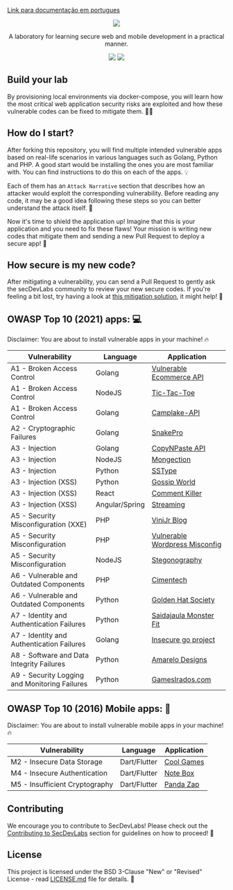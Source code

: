 [Link para documentação em portugues](/README_pt-br.md)

<p align="center">
  <img src="images/secDevLabs-logo.png" allign="center" height=""/>
  <!-- logo font: Agency FB Bold Condensed -->
</p>

<p align="center">
A laboratory for learning secure web and mobile development in a practical manner.
</p>

<p align="center">
<a href="https://github.com/globocom/secDevLabs/blob/master/docs/CONTRIBUTING.md"><img src="https://img.shields.io/badge/PRs-Welcome-brightgreen"/></a>
<a href="https://gitter.im/secDevLabs/community"><img src="https://badges.gitter.im/secDevLabs/community.svg"/></a>
</p>

## Build your lab

By provisioning local environments via docker-compose, you will learn how the most critical web application security risks are exploited and how these vulnerable codes can be fixed to mitigate them. 👩‍💻

## How do I start?

After forking this repository, you will find multiple intended vulnerable apps based on real-life scenarios in various languages such as Golang, Python and PHP. A good start would be installing the ones you are most familiar with. You can find instructions to do this on each of the apps. 💡

Each of them has an `Attack Narrative` section that describes how an attacker would exploit the corresponding vulnerability. Before reading any code, it may be a good idea following these steps so you can better understand the attack itself. 💉

Now it's time to shield the application up! Imagine that this is your application and you need to fix these flaws! Your mission is writing new codes that mitigate them and sending a new Pull Request to deploy a secure app! 🔐

## How secure is my new code?

After mitigating a vulnerability, you can send a Pull Request to gently ask the secDevLabs community to review your new secure codes. If you're feeling a bit lost, try having a look at [this mitigation solution](https://github.com/globocom/secDevLabs/pull/29), it might help! 🚀

## OWASP Top 10 (2021) apps: 💻

Disclaimer: You are about to install vulnerable apps in your machine! 🔥

| Vulnerability                                 | Language       | Application                                                                    |
| --------------------------------------------- | -------------- | ------------------------------------------------------------------------------ |
| A1 - Broken Access Control                    | Golang         | [Vulnerable Ecommerce API](owasp-top10-2021-apps/a1/ecommerce-api)             |
| A1 - Broken Access Control                    | NodeJS         | [Tic-Tac-Toe](owasp-top10-2021-apps/a1/tictactoe)                              |
| A1 - Broken Access Control                    | Golang         | [Camplake-API](owasp-top10-2021-apps/a1/camplake-api)                          |
| A2 - Cryptographic Failures                   | Golang         | [SnakePro](owasp-top10-2021-apps/a2/snake-pro)                                 |
| A3 - Injection                                | Golang         | [CopyNPaste API](owasp-top10-2021-apps/a3/copy-n-paste)                        |
| A3 - Injection                                | NodeJS         | [Mongection](owasp-top10-2021-apps/a3/mongection)                              |
| A3 - Injection                                | Python         | [SSType](owasp-top10-2021-apps/a3/sstype)                                      |
| A3 - Injection (XSS)                          | Python         | [Gossip World](owasp-top10-2021-apps/a3/gossip-world)                          |
| A3 - Injection (XSS)                          | React          | [Comment Killer](owasp-top10-2021-apps/a3/comment-killer)                      |
| A3 - Injection (XSS)                          | Angular/Spring | [Streaming](owasp-top10-2021-apps/a3/streaming)                                |
| A5 - Security Misconfiguration (XXE)          | PHP            | [ViniJr Blog](owasp-top10-2021-apps/a5/vinijr-blog)                            |
| A5 - Security Misconfiguration                | PHP            | [Vulnerable Wordpress Misconfig](owasp-top10-2021-apps/a5/misconfig-wordpress) |
| A5 - Security Misconfiguration                | NodeJS         | [Stegonography](owasp-top10-2021-apps/a5/stegonography)                        |
| A6 - Vulnerable and Outdated Components       | PHP            | [Cimentech](owasp-top10-2021-apps/a6/cimentech)                                |
| A6 - Vulnerable and Outdated Components       | Python         | [Golden Hat Society](owasp-top10-2021-apps/a6/golden-hat)                      |
| A7 - Identity and Authentication Failures     | Python         | [Saidajaula Monster Fit](owasp-top10-2021-apps/a7/saidajaula-monster)          |
| A7 - Identity and Authentication Failures     | Golang         | [Insecure go project](owasp-top10-2021-apps/a7/insecure-go-project)            |
| A8 - Software and Data Integrity Failures     | Python         | [Amarelo Designs](owasp-top10-2021-apps/a8/amarelo-designs)                    |
| A9 - Security Logging and Monitoring Failures | Python         | [GamesIrados.com](owasp-top10-2021-apps/a9/games-irados)                       |

## OWASP Top 10 (2016) Mobile apps: 📲

Disclaimer: You are about to install vulnerable mobile apps in your machine! 🔥

| Vulnerability                  | Language     | Application                                         |
| ------------------------------ | ------------ | --------------------------------------------------- |
| M2 - Insecure Data Storage     | Dart/Flutter | [Cool Games](owasp-top10-2016-mobile/m2/cool_games) |
| M4 - Insecure Authentication   | Dart/Flutter | [Note Box](owasp-top10-2016-mobile/m4/note-box)     |
| M5 - Insufficient Cryptography | Dart/Flutter | [Panda Zap](owasp-top10-2016-mobile/m5/panda_zap)   |

## Contributing

We encourage you to contribute to SecDevLabs! Please check out the [Contributing to SecDevLabs](/docs/CONTRIBUTING.md) section for guidelines on how to proceed! 🎉

## License

This project is licensed under the BSD 3-Clause "New" or "Revised" License - read [LICENSE.md](LICENSE.md) file for details. 📖
